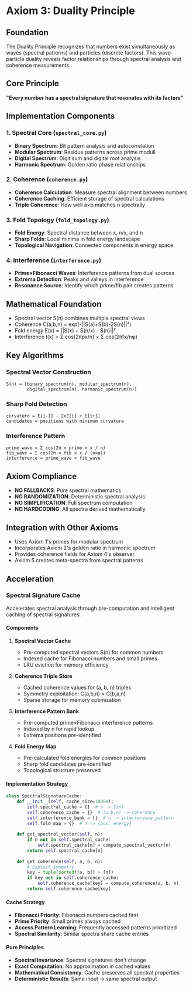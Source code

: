 # Axiom 3: Duality Principle

## Foundation
The Duality Principle recognizes that numbers exist simultaneously as waves (spectral patterns) and particles (discrete factors). This wave-particle duality reveals factor relationships through spectral analysis and coherence measurements.

## Core Principle
**"Every number has a spectral signature that resonates with its factors"**

## Implementation Components

### 1. Spectral Core (`spectral_core.py`)
- **Binary Spectrum**: Bit pattern analysis and autocorrelation
- **Modular Spectrum**: Residue patterns across prime moduli
- **Digital Spectrum**: Digit sum and digital root analysis
- **Harmonic Spectrum**: Golden ratio phase relationships

### 2. Coherence (`coherence.py`)
- **Coherence Calculation**: Measure spectral alignment between numbers
- **Coherence Caching**: Efficient storage of spectral calculations
- **Triple Coherence**: How well a×b matches n spectrally

### 3. Fold Topology (`fold_topology.py`)
- **Fold Energy**: Spectral distance between x, n/x, and n
- **Sharp Folds**: Local minima in fold energy landscape
- **Topological Navigation**: Connected components in energy space

### 4. Interference (`interference.py`)
- **Prime×Fibonacci Waves**: Interference patterns from dual sources
- **Extrema Detection**: Peaks and valleys in interference
- **Resonance Source**: Identify which prime/fib pair creates patterns

## Mathematical Foundation
- Spectral vector S(n) combines multiple spectral views
- Coherence C(a,b,n) = exp(-||S(a)+S(b)-2S(n)||²)
- Fold energy E(x) = ||S(x) + S(n/x) - S(n)||²
- Interference I(x) = Σ cos(2πpx/n) × Σ cos(2πfx/nφ)

## Key Algorithms

### Spectral Vector Construction
```
S(n) = [binary_spectrum(n), modular_spectrum(n), 
        digital_spectrum(n), harmonic_spectrum(n)]
```

### Sharp Fold Detection
```
curvature = E[i-1] - 2×E[i] + E[i+1]
candidates = positions with minimum curvature
```

### Interference Pattern
```
prime_wave = Σ cos(2π × prime × x / n)
fib_wave = Σ cos(2π × fib × x / (n×φ))
interference = prime_wave × fib_wave
```

## Axiom Compliance
- **NO FALLBACKS**: Pure spectral mathematics
- **NO RANDOMIZATION**: Deterministic spectral analysis
- **NO SIMPLIFICATION**: Full spectrum computation
- **NO HARDCODING**: All spectra derived mathematically

## Integration with Other Axioms
- Uses Axiom 1's primes for modular spectrum
- Incorporates Axiom 2's golden ratio in harmonic spectrum
- Provides coherence fields for Axiom 4's observer
- Axiom 5 creates meta-spectra from spectral patterns

## Acceleration

### Spectral Signature Cache
Accelerates spectral analysis through pre-computation and intelligent caching of spectral signatures.

#### Components
1. **Spectral Vector Cache**
   - Pre-computed spectral vectors S(n) for common numbers
   - Indexed cache for Fibonacci numbers and small primes
   - LRU eviction for memory efficiency

2. **Coherence Triple Store**
   - Cached coherence values for (a, b, n) triples
   - Symmetry exploitation: C(a,b,n) = C(b,a,n)
   - Sparse storage for memory optimization

3. **Interference Pattern Bank**
   - Pre-computed prime×Fibonacci interference patterns
   - Indexed by n for rapid lookup
   - Extrema positions pre-identified

4. **Fold Energy Map**
   - Pre-calculated fold energies for common positions
   - Sharp fold candidates pre-identified
   - Topological structure preserved

#### Implementation Strategy
```python
class SpectralSignatureCache:
    def __init__(self, cache_size=10000):
        self.spectral_cache = {}  # n -> S(n)
        self.coherence_cache = {}  # (a,b,n) -> coherence
        self.interference_bank = {}  # n -> interference_pattern
        self.fold_map = {}  # n -> {pos: energy}
        
    def get_spectral_vector(self, n):
        if n not in self.spectral_cache:
            self.spectral_cache[n] = compute_spectral_vector(n)
        return self.spectral_cache[n]
        
    def get_coherence(self, a, b, n):
        # Exploit symmetry
        key = tuple(sorted([a, b]) + [n])
        if key not in self.coherence_cache:
            self.coherence_cache[key] = compute_coherence(a, b, n)
        return self.coherence_cache[key]
```

#### Cache Strategy
- **Fibonacci Priority**: Fibonacci numbers cached first
- **Prime Priority**: Small primes always cached
- **Access Pattern Learning**: Frequently accessed patterns prioritized
- **Spectral Similarity**: Similar spectra share cache entries

#### Pure Principles
- **Spectral Invariance**: Spectral signatures don't change
- **Exact Computation**: No approximation in cached values
- **Mathematical Consistency**: Cache preserves all spectral properties
- **Deterministic Results**: Same input → same spectral output
